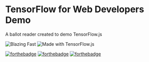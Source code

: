 # TensorFlow for Web Developers Demo
A ballot reader created to demo TensorFlow.js

![Blazing Fast](https://img.shields.io/badge/%F0%9F%94%A5-Blazing%20Fast-red.svg?longCache=true&style=for-the-badge)
![Made with TensorFlow.js](https://img.shields.io/badge/Made%20with-TensorFlow.js-orange.svg?longCache=true&style=for-the-badge)

[![forthebadge](https://forthebadge.com/images/badges/made-with-javascript.svg)](https://forthebadge.com)
[![forthebadge](https://forthebadge.com/images/badges/powered-by-electricity.svg)](https://forthebadge.com)
[![forthebadge](https://forthebadge.com/images/badges/gluten-free.svg)](https://forthebadge.com)
